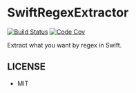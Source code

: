 # SwiftRegexExtractor

[![Build Status](https://travis-ci.org/kingcos/SwiftRegexExtractor.svg?branch=master)](https://travis-ci.org/kingcos/SwiftRegexExtractor) [![Code Cov](https://codecov.io/gh/kingcos/SwiftRegexExtractor/branch/master/graph/badge.svg)](https://codecov.io/gh/kingcos/SwiftRegexExtractor)

Extract what you want by regex in Swift.

## LICENSE

- MIT
